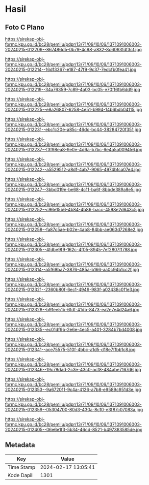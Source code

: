 # Hasil

## Foto C Plano

https://sirekap-obj-formc.kpu.go.id/bc28/pemilu/pdpr/13/71/09/10/06/1371091006003-20240215-012209--867486d5-0b79-4c98-a832-8c6093fdf3cf.jpg

https://sirekap-obj-formc.kpu.go.id/bc28/pemilu/pdpr/13/71/09/10/06/1371091006003-20240215-012214--16d13367-e187-47f9-9c37-7edcfb0fea41.jpg

https://sirekap-obj-formc.kpu.go.id/bc28/pemilu/pdpr/13/71/09/10/06/1371091006003-20240215-012219--34a76359-7c89-4a03-bc05-e70ff6fb6dd9.jpg

https://sirekap-obj-formc.kpu.go.id/bc28/pemilu/pdpr/13/71/09/10/06/1371091006003-20240215-012225--e8a26807-6258-4e51-b994-14b6bdb04115.jpg

https://sirekap-obj-formc.kpu.go.id/bc28/pemilu/pdpr/13/71/09/10/06/1371091006003-20240215-012231--ebc1c20e-a85c-46dc-bc44-38284720f351.jpg

https://sirekap-obj-formc.kpu.go.id/bc28/pemilu/pdpr/13/71/09/10/06/1371091006003-20240215-012237--f3f98ea8-9e0e-4d6a-b7bc-6e4a5a009456.jpg

https://sirekap-obj-formc.kpu.go.id/bc28/pemilu/pdpr/13/71/09/10/06/1371091006003-20240215-012242--a5529512-a8df-4ab7-9065-4974bfca07e4.jpg

https://sirekap-obj-formc.kpu.go.id/bc28/pemilu/pdpr/13/71/09/10/06/1371091006003-20240215-012247--3bbd019e-be68-4c11-ba6f-8bbde389a8e5.jpg

https://sirekap-obj-formc.kpu.go.id/bc28/pemilu/pdpr/13/71/09/10/06/1371091006003-20240215-012252--c96e15b6-4b84-4b86-bacc-4598e2d643c5.jpg

https://sirekap-obj-formc.kpu.go.id/bc28/pemilu/pdpr/13/71/09/10/06/1371091006003-20240215-012258--fa87c5ae-b02e-4ab8-84bb-ae063d7268e2.jpg

https://sirekap-obj-formc.kpu.go.id/bc28/pemilu/pdpr/13/71/09/10/06/1371091006003-20240215-012305--4fdbe9f9-162c-4f05-8945-7ef2807ff788.jpg

https://sirekap-obj-formc.kpu.go.id/bc28/pemilu/pdpr/13/71/09/10/06/1371091006003-20240215-012314--a5f68ba7-3876-485a-b166-aa0c94b1cc2f.jpg

https://sirekap-obj-formc.kpu.go.id/bc28/pemilu/pdpr/13/71/09/10/06/1371091006003-20240215-012321--2360b80f-6ec1-4949-983f-a02438c0f1e3.jpg

https://sirekap-obj-formc.kpu.go.id/bc28/pemilu/pdpr/13/71/09/10/06/1371091006003-20240215-012328--b91ee51b-6fdf-41db-8473-ea2e7e4d24a6.jpg

https://sirekap-obj-formc.kpu.go.id/bc28/pemilu/pdpr/13/71/09/10/06/1371091006003-20240215-012335--ec01df9b-2e6e-4ec5-a401-3284b7bd4008.jpg

https://sirekap-obj-formc.kpu.go.id/bc28/pemilu/pdpr/13/71/09/10/06/1371091006003-20240215-012341--ace75575-510f-4bbc-a1d5-d18e7ffbb1c8.jpg

https://sirekap-obj-formc.kpu.go.id/bc28/pemilu/pdpr/13/71/09/10/06/1371091006003-20240215-012346--19c78dad-2c3e-43c0-acf8-484abe7167d6.jpg

https://sirekap-obj-formc.kpu.go.id/bc28/pemilu/pdpr/13/71/09/10/06/1371091006003-20240215-012353--9a672011-9c4a-4126-a7b8-e9589c951d3e.jpg

https://sirekap-obj-formc.kpu.go.id/bc28/pemilu/pdpr/13/71/09/10/06/1371091006003-20240215-012359--05304700-80d3-430a-8c10-e3f87c07083a.jpg

https://sirekap-obj-formc.kpu.go.id/bc28/pemilu/pdpr/13/71/09/10/06/1371091006003-20240215-012405--06e6e1f3-5b34-46cd-8521-b497383585de.jpg


## Metadata

| Key        | Value               |
| ---------- | ------------------- |
| Time Stamp | 2024-02-17 13:05:41 |
| Kode Dapil | 1301                |



